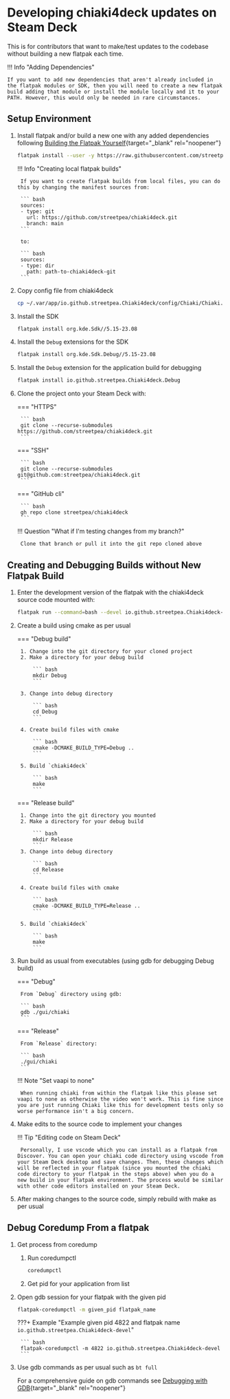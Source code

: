 # Developing chiaki4deck updates on Steam Deck

This is for contributors that want to make/test updates to the codebase without building a new flatpak each time.

!!! Info "Adding Dependencies"

    If you want to add new dependencies that aren't already included in the flatpak modules or SDK, then you will need to create a new flatpak build adding that module or install the module locally and it to your PATH. However, this would only be needed in rare circumstances.

## Setup Environment

1. Install flatpak and/or build a new one with any added dependencies following [Building the Flatpak Yourself](buildit.md){target="_blank" rel="noopener"}

    ``` bash
    flatpak install --user -y https://raw.githubusercontent.com/streetpea/chiaki4deck/main/scripts/flatpak/io.github.streetpea.Chiaki4deck-devel.flatpakref
    ```

    !!! Info "Creating local flatpak builds"

        If you want to create flatpak builds from local files, you can do this by changing the manifest sources from:

        ``` bash
        sources:
        - type: git
          url: https://github.com/streetpea/chiaki4deck.git
          branch: main
        ```

        to:

        ``` bash
        sources:
        - type: dir
          path: path-to-chiaki4deck-git
        ```

2. Copy config file from chiaki4deck

    ``` bash
    cp ~/.var/app/io.github.streetpea.Chiaki4deck/config/Chiaki/Chiaki.conf ~/.var/app/io.github.streetpea.Chiaki4deck-devel/config/Chiaki/Chiaki.conf 
    ```

3. Install the SDK

    ``` bash
    flatpak install org.kde.Sdk//5.15-23.08
    ```

4. Install the `Debug` extensions for the SDK

    ``` bash
    flatpak install org.kde.Sdk.Debug//5.15-23.08
    ```

5. Install the `Debug` extension for the application build for debugging

    ``` bash
    flatpak install io.github.streetpea.Chiaki4deck.Debug
    ```

6. Clone the project onto your Steam Deck with:

    === "HTTPS"

        ``` bash
        git clone --recurse-submodules https://github.com/streetpea/chiaki4deck.git
        ```

    === "SSH"

        ``` bash
        git clone --recurse-submodules git@github.com:streetpea/chiaki4deck.git 
        ```

    === "GitHub cli"

        ``` bash
        gh repo clone streetpea/chiaki4deck
        ```

    !!! Question "What if I'm testing changes from my branch?"

        Clone that branch or pull it into the git repo cloned above

## Creating and Debugging Builds without New Flatpak Build

1. Enter the development version of the flatpak with the chiaki4deck source code mounted with:

    ``` bash
    flatpak run --command=bash --devel io.github.streetpea.Chiaki4deck-devel
    ```

2. Create a build using cmake as per usual

    === "Debug build"

        1. Change into the git directory for your cloned project
        2. Make a directory for your debug build

            ``` bash
            mkdir Debug
            ```
            
        3. Change into debug directory

            ``` bash
            cd Debug
            ```

        4. Create build files with cmake

            ``` bash
            cmake -DCMAKE_BUILD_TYPE=Debug ..
            ```
        
        5. Build `chiaki4deck`

            ``` bash
            make
            ```

    === "Release build"

        1. Change into the git directory you mounted
        2. Make a directory for your debug build

            ``` bash
            mkdir Release
            ```
        3. Change into debug directory

            ``` bash
            cd Release
            ```

        4. Create build files with cmake

            ``` bash
            cmake -DCMAKE_BUILD_TYPE=Release ..
            ```
        
        5. Build `chiaki4deck`

            ``` bash
            make
            ```

3. Run build as usual from executables (using gdb for debugging Debug build)

    === "Debug"

        From `Debug` directory using gdb:

        ``` bash
        gdb ./gui/chiaki
        ```

    === "Release"

        From `Release` directory:

        ``` bash
        ./gui/chiaki
        ```

    !!! Note "Set vaapi to none"
        
        When running chiaki from within the flatpak like this please set vaapi to none as otherwise the video won't work. This is fine since you are just running Chiaki like this for development tests only so worse performance isn't a big concern.

4. Make edits to the source code to implement your changes

    !!! Tip "Editing code on Steam Deck"

        Personally, I use vscode which you can install as a flatpak from Discover. You can open your chiaki code directory using vscode from your Steam Deck desktop and save changes. Then, these changes which will be reflected in your flatpak (since you mounted the chiaki code directory to your flatpak in the steps above) when you do a new build in your flatpak environment. The process would be similar with other code editors installed on your Steam Deck.

5. After making changes to the source code, simply rebuild with make as per usual

## Debug Coredump From a flatpak

1. Get process from coredump

    1. Run coredumpctl

        ``` bash
        coredumpctl
        ```

    2. Get pid for your application from list

2. Open gdb session for your flatpak with the given pid
    
    ``` bash
    flatpak-coredumpctl -m given_pid flatpak_name
    ```

    ???+ Example "Example given pid 4822 and flatpak name `io.github.streetpea.Chiaki4deck-devel`"

        ``` bash
        flatpak-coredumpctl -m 4822 io.github.streetpea.Chiaki4deck-devel
        ```

3. Use gdb commands as per usual such as `bt full`

    For a comprehensive guide on gdb commands see [Debugging with GDB](https://www.eecs.umich.edu/courses/eecs373/readings/Debugger.pdf){target="_blank" rel="noopener"}
